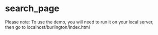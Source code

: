 # search_page

Please note: To use the demo, you will need to run it on your local server, then go to localhost/burlington/index.html
